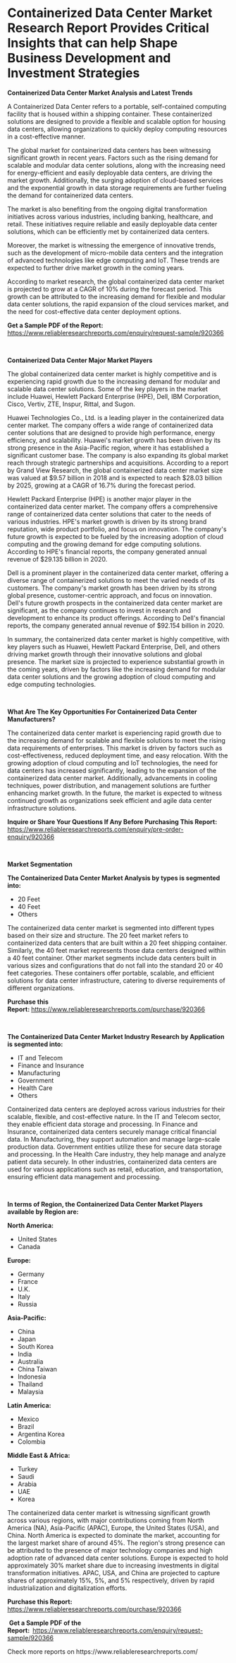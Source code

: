 <p><h1>Containerized Data Center Market Research Report Provides Critical Insights that can help Shape Business Development and Investment Strategies</h1></p><p><strong>Containerized Data Center Market Analysis and Latest Trends</strong></p>
<p><p>A Containerized Data Center refers to a portable, self-contained computing facility that is housed within a shipping container. These containerized solutions are designed to provide a flexible and scalable option for housing data centers, allowing organizations to quickly deploy computing resources in a cost-effective manner.</p><p>The global market for containerized data centers has been witnessing significant growth in recent years. Factors such as the rising demand for scalable and modular data center solutions, along with the increasing need for energy-efficient and easily deployable data centers, are driving the market growth. Additionally, the surging adoption of cloud-based services and the exponential growth in data storage requirements are further fueling the demand for containerized data centers.</p><p>The market is also benefiting from the ongoing digital transformation initiatives across various industries, including banking, healthcare, and retail. These initiatives require reliable and easily deployable data center solutions, which can be efficiently met by containerized data centers.</p><p>Moreover, the market is witnessing the emergence of innovative trends, such as the development of micro-mobile data centers and the integration of advanced technologies like edge computing and IoT. These trends are expected to further drive market growth in the coming years.</p><p>According to market research, the global containerized data center market is projected to grow at a CAGR of 10% during the forecast period. This growth can be attributed to the increasing demand for flexible and modular data center solutions, the rapid expansion of the cloud services market, and the need for cost-effective data center deployment options.</p></p>
<p><strong>Get a Sample PDF of the Report:&nbsp;</strong> <a href="https://www.reliableresearchreports.com/enquiry/request-sample/920366">https://www.reliableresearchreports.com/enquiry/request-sample/920366</a></p>
<p>&nbsp;</p>
<p><strong>Containerized Data Center Major Market Players</strong></p>
<p><p>The global containerized data center market is highly competitive and is experiencing rapid growth due to the increasing demand for modular and scalable data center solutions. Some of the key players in the market include Huawei, Hewlett Packard Enterprise (HPE), Dell, IBM Corporation, Cisco, Vertiv, ZTE, Inspur, Rittal, and Sugon.</p><p>Huawei Technologies Co., Ltd. is a leading player in the containerized data center market. The company offers a wide range of containerized data center solutions that are designed to provide high performance, energy efficiency, and scalability. Huawei's market growth has been driven by its strong presence in the Asia-Pacific region, where it has established a significant customer base. The company is also expanding its global market reach through strategic partnerships and acquisitions. According to a report by Grand View Research, the global containerized data center market size was valued at $9.57 billion in 2018 and is expected to reach $28.03 billion by 2025, growing at a CAGR of 16.7% during the forecast period.</p><p>Hewlett Packard Enterprise (HPE) is another major player in the containerized data center market. The company offers a comprehensive range of containerized data center solutions that cater to the needs of various industries. HPE's market growth is driven by its strong brand reputation, wide product portfolio, and focus on innovation. The company's future growth is expected to be fueled by the increasing adoption of cloud computing and the growing demand for edge computing solutions. According to HPE's financial reports, the company generated annual revenue of $29.135 billion in 2020.</p><p>Dell is a prominent player in the containerized data center market, offering a diverse range of containerized solutions to meet the varied needs of its customers. The company's market growth has been driven by its strong global presence, customer-centric approach, and focus on innovation. Dell's future growth prospects in the containerized data center market are significant, as the company continues to invest in research and development to enhance its product offerings. According to Dell's financial reports, the company generated annual revenue of $92.154 billion in 2020.</p><p>In summary, the containerized data center market is highly competitive, with key players such as Huawei, Hewlett Packard Enterprise, Dell, and others driving market growth through their innovative solutions and global presence. The market size is projected to experience substantial growth in the coming years, driven by factors like the increasing demand for modular data center solutions and the growing adoption of cloud computing and edge computing technologies.</p></p>
<p>&nbsp;</p>
<p><strong>What Are The Key Opportunities For Containerized Data Center Manufacturers?</strong></p>
<p><p>The containerized data center market is experiencing rapid growth due to the increasing demand for scalable and flexible solutions to meet the rising data requirements of enterprises. This market is driven by factors such as cost-effectiveness, reduced deployment time, and easy relocation. With the growing adoption of cloud computing and IoT technologies, the need for data centers has increased significantly, leading to the expansion of the containerized data center market. Additionally, advancements in cooling techniques, power distribution, and management solutions are further enhancing market growth. In the future, the market is expected to witness continued growth as organizations seek efficient and agile data center infrastructure solutions.</p></p>
<p><strong>Inquire or Share Your Questions If Any Before Purchasing This Report:</strong> <a href="https://www.reliableresearchreports.com/enquiry/pre-order-enquiry/920366">https://www.reliableresearchreports.com/enquiry/pre-order-enquiry/920366</a></p>
<p>&nbsp;</p>
<p><strong>Market Segmentation</strong></p>
<p><strong>The Containerized Data Center Market Analysis by types is segmented into:</strong></p>
<p><ul><li>20 Feet</li><li>40 Feet</li><li>Others</li></ul></p>
<p><p>The containerized data center market is segmented into different types based on their size and structure. The 20 feet market refers to containerized data centers that are built within a 20 feet shipping container. Similarly, the 40 feet market represents those data centers designed within a 40 feet container. Other market segments include data centers built in various sizes and configurations that do not fall into the standard 20 or 40 feet categories. These containers offer portable, scalable, and efficient solutions for data center infrastructure, catering to diverse requirements of different organizations.</p></p>
<p><strong>Purchase this Report:&nbsp;</strong><a href="https://www.reliableresearchreports.com/purchase/920366">https://www.reliableresearchreports.com/purchase/920366</a></p>
<p>&nbsp;</p>
<p><strong>The Containerized Data Center Market Industry Research by Application is segmented into:</strong></p>
<p><ul><li>IT and Telecom</li><li>Finance and Insurance</li><li>Manufacturing</li><li>Government</li><li>Health Care</li><li>Others</li></ul></p>
<p><p>Containerized data centers are deployed across various industries for their scalable, flexible, and cost-effective nature. In the IT and Telecom sector, they enable efficient data storage and processing. In Finance and Insurance, containerized data centers securely manage critical financial data. In Manufacturing, they support automation and manage large-scale production data. Government entities utilize these for secure data storage and processing. In the Health Care industry, they help manage and analyze patient data securely. In other industries, containerized data centers are used for various applications such as retail, education, and transportation, ensuring efficient data management and processing.</p></p>
<p>&nbsp;</p>
<p><strong>In terms of Region, the Containerized Data Center Market Players available by Region are:</strong></p>
<p>
    <p> <strong> North America: </strong>
        <ul>
            <li>United States</li>
            <li>Canada</li>
        </ul>
        </p> 
    <p> <strong> Europe: </strong>
        <ul>
            <li>Germany</li>
            <li>France</li>
            <li>U.K.</li>
            <li>Italy</li>
            <li>Russia</li>
        </ul>
        </p> 
    <p> <strong> Asia-Pacific: </strong>
        <ul>
            <li>China</li>
            <li>Japan</li>
            <li>South Korea</li>
            <li>India</li>
            <li>Australia</li>
            <li>China Taiwan</li>
            <li>Indonesia</li>
            <li>Thailand</li>
            <li>Malaysia</li>
        </ul>
        </p> 
    <p> <strong> Latin America: </strong>
        <ul>
            <li>Mexico</li>
            <li>Brazil</li>
            <li>Argentina Korea</li>
            <li>Colombia</li>
        </ul>
        </p> 
    <p> <strong> Middle East & Africa: </strong>
        <ul>
            <li>Turkey</li>
            <li>Saudi</li>
            <li>Arabia</li>
            <li>UAE</li>
            <li>Korea</li>
        </ul>
    </p>
    </p>
<p><p>The containerized data center market is witnessing significant growth across various regions, with major contributions coming from North America (NA), Asia-Pacific (APAC), Europe, the United States (USA), and China. North America is expected to dominate the market, accounting for the largest market share of around 45%. The region's strong presence can be attributed to the presence of major technology companies and high adoption rate of advanced data center solutions. Europe is expected to hold approximately 30% market share due to increasing investments in digital transformation initiatives. APAC, USA, and China are projected to capture shares of approximately 15%, 5%, and 5% respectively, driven by rapid industrialization and digitalization efforts.</p></p>
<p><strong>Purchase this Report: </strong><a href="https://www.reliableresearchreports.com/purchase/920366">https://www.reliableresearchreports.com/purchase/920366</a></p>
<p>&nbsp;<strong>Get a Sample PDF of the Report:&nbsp;&nbsp;</strong><a href="https://www.reliableresearchreports.com/enquiry/request-sample/920366">https://www.reliableresearchreports.com/enquiry/request-sample/920366</a></p>
<p><strong></strong></p>
<p>Check more reports on https://www.reliableresearchreports.com/</p>